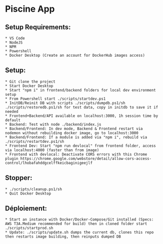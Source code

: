 # Piscine App #

## Setup Requirements: ##
	* VS Code 
	* NodeJS 
	* NPM
	* Powershell
	* Docker Desktop (Create an account for DockerHub images access)

## Setup: ##
	* Git clone the project
	* Start Docker Desktop
	* Start "npm i" in frontend/backend folders for local dev environment setup
	* From Powershell start ./scripts/startdev.ps1
	* InitDB/Reinit DB with scripts ./scripts/dumpdb.ps1/sh ./scripts/restoredb.ps1/sh for test data, copy in initdb to save it if needed
	* Frontend+Backend/API available on localhost:3000, 1h session time by default
	* Backend: Test with node ./backend/index.js
	* Backend/Frontend: In dev mode, Backend & Frontend restart via nodemon without rebuilding docker image, go to localhost:3000
	* Backend/Frontend: If a module is added via "npm i", rebuild via ./scripts/restartdev.ps1/sh
	* Frontend Dev: Start "npm run devlocal" from frontend folder, access via localhost:4000 (faster than from image)
	* Frontend with devlocal: Deactivate CORS errors with this Chrome plugin https://chrome.google.com/webstore/detail/allow-cors-access-control/lhobafahddgcelffkeicbaginigeejlf

## Stopper: ##
	* ./scripts/cleanup.ps1/sh
	* Quit Docker Desktop

## Déploiement: ##
	* Start an instance with Docker/Docker-Compose/Git installed (Specs: AWS T3A.Medium recommended for build) then in cloned folder start ./scripts/startprod.sh
	* Update: ./scripts/update.sh dumps the current db, clones this repo then restarts image building, then reinputs dumped DB 

